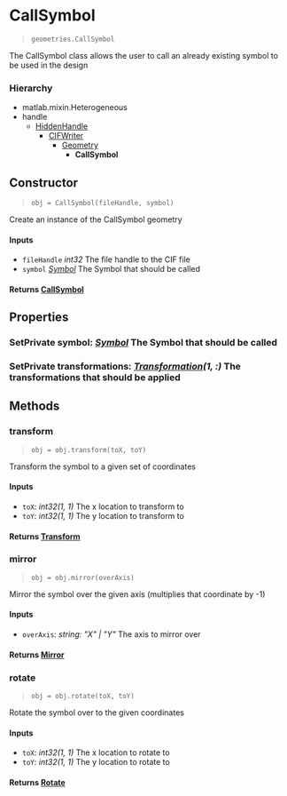 # CallSymbol
> `geometries.CallSymbol`

The CallSymbol class allows the user to call an already existing symbol to be used in the design

### Hierarchy
- matlab.mixin.Heterogeneous
- handle
    - [HiddenHandle](../hiddensupers/HiddenHandle.md)
        - [CIFWriter](../definitions/CIFWriter.md)
            - [Geometry](./Geometry.md)
                - **CallSymbol**

## Constructor
> `obj = CallSymbol(fileHandle, symbol)`

Create an instance of the CallSymbol geometry

#### Inputs
- `fileHandle` *int32* The file handle to the CIF file
- `symbol` *[Symbol](../definitions/Symbol.md)* The Symbol that should be called

#### Returns [CallSymbol](#callsymbol)

## Properties
### **SetPrivate** symbol: *[Symbol](../definitions/Symbol.md)* The Symbol that should be called
### **SetPrivate** transformations: *[Transformation](./callSymbol/Transformation.md)(1, :)* The transformations that should be applied

## Methods
### transform
> `obj = obj.transform(toX, toY)`

Transform the symbol to a given set of coordinates

#### Inputs
- `toX`: *int32(1, 1)* The x location to transform to
- `toY`: *int32(1, 1)* The y location to transform to

#### Returns [Transform](./callSymbol/Transform.md)

### mirror
> `obj = obj.mirror(overAxis)`

Mirror the symbol over the given axis (multiplies that coordinate by -1)

#### Inputs
- `overAxis`: *string: "X" | "Y"* The axis to mirror over

#### Returns [Mirror](./callSymbol/Mirror.md)

### rotate
> `obj = obj.rotate(toX, toY)`

Rotate the symbol over to the given coordinates

#### Inputs
- `toX`: *int32(1, 1)* The x location to rotate to
- `toY`: *int32(1, 1)* The y location to rotate to

#### Returns [Rotate](./callSymbol/Rotate.md)
